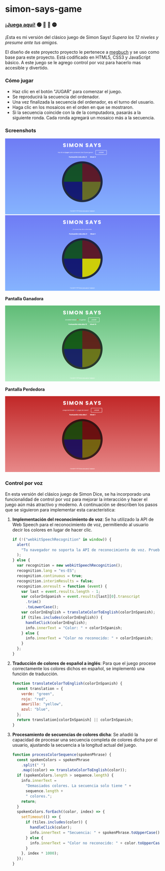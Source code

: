 # simon-says-game

### <b><a href="https://marcosd59-simon-says.netlify.app/">¡Juega aquí!</a></b> 🟢 🔴 🔵 🟡

<p>¡Esta es mi versión del clásico juego de Simon Says! <em>Supera los 12 niveles y presume ante tus amigos.</em></p>
<p>El diseño de este proyecto proyecto le pertenece a <a href="https://github.com/megbuch/simon-says-game">megbuch<a/> y se uso como base para este proyecto. Está codificado en HTML5, CSS3 y JavaScript básico. A este juego se le agrego control por voz para hacerlo mas accesible y divertido.
​</p>

<h3>Cómo jugar</h3>
<ul>
   <li>Haz clic en el botón "JUGAR" para comenzar el juego.</li>
   <li>Se reproducirá la secuencia del ordenador.</li>
   <li>Una vez finalizada la secuencia del ordenador, es el turno del usuario.</li>
   <li>Haga clic en los mosaicos en el orden en que se mostraron.</li>
   <li>Si la secuencia coincide con la de la computadora, pasarás a la siguiente ronda. Cada ronda agregará un mosaico más a la secuencia.</li>
</ul>

<h3>Screenshots</h3>
 
![1](./img/screenshots/Captura%20de%20pantalla%202024-02-15%20073050.png)
![2](./img/screenshots/Captura%20de%20pantalla%202024-02-15%20073139.png)

<b>Pantalla Ganadora</b>

![3](./img/screenshots/Captura%20de%20pantalla%202024-02-15%20075946.png)

<b>Pantalla Perdedora</b>

![4](./img/screenshots/Captura%20de%20pantalla%202024-02-15%20073207.png)

<h3>Control por voz</h3>

En esta versión del clásico juego de Simon Dice, se ha incorporado una funcionalidad de control por voz para mejorar la interacción y hacer el juego aún más atractivo y moderno. A continuación se describen los pasos que se siguieron para implementar esta característica:

1. **Implementación del reconocimiento de voz**:
   Se ha utilizado la API de Web Speech para el reconocimiento de voz, permitiendo al usuario decir los colores en lugar de hacer clic.
   ```js
   if (!("webkitSpeechRecognition" in window)) {
     alert(
       "Tu navegador no soporta la API de reconocimiento de voz. Prueba con Google Chrome."
     );
   } else {
     var recognition = new webkitSpeechRecognition();
     recognition.lang = "es-ES";
     recognition.continuous = true;
     recognition.interimResults = false;
     recognition.onresult = function (event) {
       var last = event.results.length - 1;
       var colorInSpanish = event.results[last][0].transcript
         .trim()
         .toLowerCase();
       var colorInEnglish = translateColorToEnglish(colorInSpanish);
       if (tiles.includes(colorInEnglish)) {
         handleClick(colorInEnglish);
         info.innerText = "Color: " + colorInSpanish;
       } else {
         info.innerText = "Color no reconocido: " + colorInSpanish;
       }
     };
   }
   ```
2. **Traducción de colores de español a inglés**:
   Para que el juego procese correctamente los colores dichos en español, se implementó una función de traducción.

   ```js
   function translateColorToEnglish(colorInSpanish) {
     const translation = {
       verde: "green",
       rojo: "red",
       amarillo: "yellow",
       azul: "blue",
     };
     return translation[colorInSpanish] || colorInSpanish;
   }
   ```

3. **Procesamiento de secuencias de colores dicha**:
   Se añadió la capacidad de procesar una secuencia completa de colores dicha por el usuario, ajustando la secuencia a la longitud actual del juego.
   ```js
   function processColorSequence(spokenPhrase) {
     const spokenColors = spokenPhrase
       .split(" ")
       .map((color) => translateColorToEnglish(color));
     if (spokenColors.length > sequence.length) {
       info.innerText =
         "Demasiados colores. La secuencia solo tiene " +
         sequence.length +
         " colores.";
       return;
     }
     spokenColors.forEach((color, index) => {
       setTimeout(() => {
         if (tiles.includes(color)) {
           handleClick(color);
           info.innerText = "Secuencia: " + spokenPhrase.toUpperCase();
         } else {
           info.innerText = "Color no reconocido: " + color.toUpperCase();
         }
       }, index * 1000);
     });
   }
   ```
